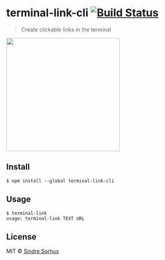 # terminal-link-cli [![Build Status](https://travis-ci.org/sindresorhus/terminal-link-cli.svg?branch=master)](https://travis-ci.org/sindresorhus/terminal-link-cli)

> Create clickable links in the terminal

<img src="screenshot.gif" width="301">


## Install

```
$ npm install --global terminal-link-cli
```


## Usage

```
$ terminal-link
usage: terminal-link TEXT URL
```


## License

MIT © [Sindre Sorhus](https://sindresorhus.com)
